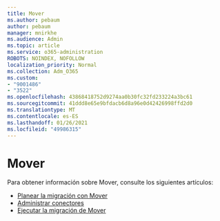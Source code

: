 ```yaml
---
title: Mover
ms.author: pebaum
author: pebaum
manager: mnirkhe
ms.audience: Admin
ms.topic: article
ms.service: o365-administration
ROBOTS: NOINDEX, NOFOLLOW
localization_priority: Normal
ms.collection: Adm_O365
ms.custom:
- "9001486"
- "3522"
ms.openlocfilehash: 43868418752d9274aa0b30fc32fd233224a3bc61
ms.sourcegitcommit: 41ddd8e65e9bfdacb6d8a96e0d42426998ffd2d0
ms.translationtype: MT
ms.contentlocale: es-ES
ms.lasthandoff: 01/26/2021
ms.locfileid: "49986315"
---
```

# <a name="mover"></a>Mover

Para obtener información sobre Mover, consulte los siguientes artículos:

- [Planear la migración con Mover](https://docs.microsoft.com/sharepointmigration/mover-plan-migration)
- [Administrar conectores](https://docs.microsoft.com/sharepointmigration/mover-manage-connectors)
- [Ejecutar la migración de Mover](https://docs.microsoft.com/sharepointmigration/mover-running-migration)
